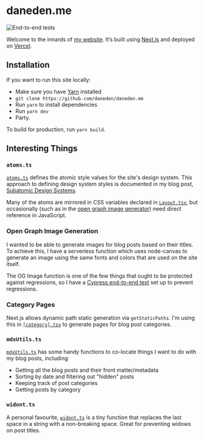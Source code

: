 # daneden.me

![End-to-end tests](https://github.com/daneden/daneden.me/workflows/End-to-end%20tests/badge.svg)

Welcome to the innards of [my website](http://daneden.me). It’s built using
[Next.js](http://nextjs.org/) and deployed on [Vercel](https://vercel.com/home).

## Installation

If you want to run this site locally:

-   Make sure you have [Yarn](https://yarnpkg.com/en/) installed
-   `git clone https://github.com/daneden/daneden.me`
-   Run `yarn` to install dependencies
-   Run `yarn dev`
-   Party.

To build for production, run `yarn build`.

## Interesting Things

### `atoms.ts`

[`atoms.ts`](https://github.com/daneden/daneden.me/blob/main/components/designSystem/atoms.ts)
defines the atomic style values for the site's design system. This approach to
defining design system styles is documented in my blog post,
[Subatomic Design Systems](https://daneden.me/blog/2018/subatomic-design-systems).

Many of the atoms are mirrored in CSS variables declared in
[`Layout.tsx`](https://github.com/daneden/daneden.me/blob/main/components/Layout.tsx),
but occasionally (such as in the
[open graph image generator](#open-graph-image-generation)) need direct
reference in JavaScript.

### Open Graph Image Generation

I wanted to be able to generate images for blog posts based on their titles. To
achieve this, I have a serverless function which uses node-canvas to generate an
image using the same fonts and colors that are used on the site itself.

The OG Image function is one of the few things that ought to be protected
against regressions, so I have a
[Cypress end-to-end test](https://github.com/daneden/daneden.me/blob/main/cypress/integration/openGraphImage.spec.js)
set up to prevent regressions.

### Category Pages

Next.js allows dynamic path static generation via `getStaticPaths`. I'm using
this in
[`[category].tsx`](https://github.com/daneden/daneden.me/blob/main/pages/blog/%5Bcategory%5D.tsx)
to generate pages for blog post categories.

### `mdxUtils.ts`

[`mdxUtils.ts`](https://github.com/daneden/daneden.me/blob/main/utils/mdxUtils.ts)
has some handy functions to co-locate things I want to do with my blog posts,
including:

-   Getting all the blog posts and their front matter/metadata
-   Sorting by date and filtering out "hidden" posts
-   Keeping track of post categories
-   Getting posts by category

### `widont.ts`

A personal favourite,
[`widont.ts`](https://github.com/daneden/daneden.me/blob/main/utils/widont.ts)
is a tiny function that replaces the last space in a string with a non-breaking
space. Great for preventing widows on post titles.

